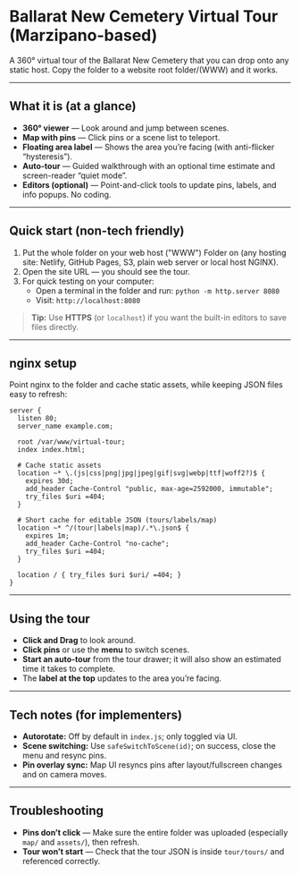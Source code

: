 # Ballarat New Cemetery Virtual Tour (Marzipano-based)

A 360° virtual tour of the Ballarat New Cemetery that you can drop onto any static host. Copy the folder to a website root folder/(WWW) and it works.

---

## What it is (at a glance)

- **360° viewer** — Look around and jump between scenes.
- **Map with pins** — Click pins or a scene list to teleport.
- **Floating area label** — Shows the area you’re facing (with anti-flicker “hysteresis”).
- **Auto-tour** — Guided walkthrough with an optional time estimate and screen-reader “quiet mode”.
- **Editors (optional)** — Point-and-click tools to update pins, labels, and info popups. No coding.

---

## Quick start (non-tech friendly)

1. Put the whole folder on your web host ("WWW") Folder on (any hosting site: Netlify, GitHub Pages, S3, plain web server or local host NGINX).
2. Open the site URL — you should see the tour.
3. For quick testing on your computer:
   - Open a terminal in the folder and run: `python -m http.server 8080`
   - Visit: `http://localhost:8080`

> **Tip:** Use **HTTPS** (or `localhost`) if you want the built-in editors to save files directly.

---

## nginx setup 

Point nginx to the folder and cache static assets, while keeping JSON files easy to refresh:

```nginx
server {
  listen 80;
  server_name example.com;

  root /var/www/virtual-tour;
  index index.html;

  # Cache static assets
  location ~* \.(js|css|png|jpg|jpeg|gif|svg|webp|ttf|woff2?)$ {
    expires 30d;
    add_header Cache-Control "public, max-age=2592000, immutable";
    try_files $uri =404;
  }

  # Short cache for editable JSON (tours/labels/map)
  location ~* ^/(tour|labels|map)/.*\.json$ {
    expires 1m;
    add_header Cache-Control "no-cache";
    try_files $uri =404;
  }

  location / { try_files $uri $uri/ =404; }
}
```

---

## Using the tour

- **Click and Drag** to look around.
- **Click pins** or use the **menu** to switch scenes.
- **Start an auto-tour** from the tour drawer; it will also show an estimated time it takes to complete.
- The **label at the top** updates to the area you’re facing.

---

## Tech notes (for implementers)

- **Autorotate:** Off by default in `index.js`; only toggled via UI.
- **Scene switching:** Use `safeSwitchToScene(id)`; on success, close the menu and resync pins.
- **Pin overlay sync:** Map UI resyncs pins after layout/fullscreen changes and on camera moves.

---

## Troubleshooting

- **Pins don’t click** — Make sure the entire folder was uploaded (especially `map/` and `assets/`), then refresh.
- **Tour won’t start** — Check that the tour JSON is inside `tour/tours/` and referenced correctly.
